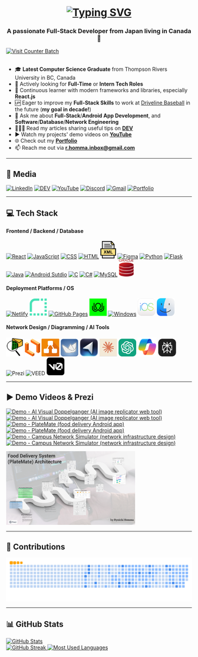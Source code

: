 <!-- INTRO -->
<h1 align="center">
  <a href="https://git.io/typing-svg">
    <img src="https://readme-typing-svg.demolab.com?font=Fira+Code&weight=500&size=35&duration=2000&pause=750&color=187FFF&center=true&vCenter=true&random=false&width=1000&height=70&lines=Hi+There!%F0%9F%91%8B%F0%9F%8F%BB+I'm+Ryoichi+Homma%E2%9A%BE;Your+Future+Favorite+Full-Stack+Developer%F0%9F%91%A8%F0%9F%8F%BB%E2%80%8D%F0%9F%92%BB" alt="Typing SVG" />
  </a>
</h1>

<!-- SUB INTRO -->
<h3 align="center">A passionate Full-Stack Developer from Japan living in Canada🍁</h3>
<a href="https://visitcount.itsvg.in">
  <img src="https://visitcount.itsvg.in/api?id=Ryo-samurai6340&label=Profile%20Views&color=1&icon=5&pretty=true" alt="Visit Counter Batch" />
</a>
<br/><br/>

- 🎓 **Latest Computer Science Graduate** from Thompson Rivers University in BC, Canada
- 💼 Actively looking for **Full-Time** or **Intern Tech Roles**
- 🌱 Continuous learner with modern frameworks and libraries, especially **React.js**
- 🆙 Eager to improve my **Full-Stack Skills** to work at [Driveline Baseball](https://www.drivelinebaseball.com/) in the future (**my goal in decade!**)
- 💬 Ask me about **Full-Stack**/**Android App Development**, and **Software**/**Database**/**Network Engineering**
- 👨🏻‍💻 Read my articles sharing useful tips on **[DEV](https://dev.to/ryoichihomma)**
- ▶️ Watch my projects' demo videos on **[YouTube](https://www.youtube.com/@rh.project_gallery)**
- 🌐 Check out my **[Portfolio](https://ryoichihomma.me/)**
- 📫 Reach me out via **r.homma.inbox@gmail.com**

<hr/>

<!-- MEDIA -->
## 🔗 Media
[![LinkedIn](https://img.shields.io/badge/LinkedIn-0077B5?style=for-the-badge&logo=linkedin&logoColor=white)](https://www.linkedin.com/in/ryoichihomma-jp-ca/)
[![DEV](https://img.shields.io/badge/dev.to-0A0A0A?style=for-the-badge&logo=devdotto&logoColor=white)](https://dev.to/ryoichihomma)
[![YouTube](https://img.shields.io/badge/YouTube-FF0000?style=for-the-badge&logo=youtube&logoColor=white)](https://www.youtube.com/@rh.project_gallery)
[![Discord](https://img.shields.io/badge/Discord-5865F2?style=for-the-badge&logo=discord&logoColor=white)](https://discord.com/users/1233363421207199827/)
[![Gmail](https://img.shields.io/badge/Gmail-D14836?style=for-the-badge&logo=gmail&logoColor=white)](mailto:r.homma.inbox@gmail.com)
[![Portfolio](https://img.shields.io/badge/Portfolio-255E63?style=for-the-badge&logo=About.me&logoColor=white)](https://ryoichihomma.me/)

<hr/>

<!-- TECK STACK -->
## 💻 Tech Stack
#### Frontend / Backend / Database
[![React](https://skillicons.dev/icons?i=react)](https://skillicons.dev)
[![JavaScript](https://skillicons.dev/icons?i=js)](https://skillicons.dev)
[![CSS](https://skillicons.dev/icons?i=css)](https://skillicons.dev)
[![HTML](https://skillicons.dev/icons?i=html)](https://skillicons.dev)
<img alt="XML" width="42px" src="https://github.com/Ryo-samurai6340/Ryo-samurai6340/blob/main/img/xml.png">
[![Figma](https://skillicons.dev/icons?i=figma)](https://skillicons.dev)
[![Python](https://skillicons.dev/icons?i=python)](https://skillicons.dev)
[![Flask](https://skillicons.dev/icons?i=flask)](https://skillicons.dev)
[![Java](https://skillicons.dev/icons?i=java)](https://skillicons.dev)
[![Android Sutdio](https://skillicons.dev/icons?i=androidstudio)](https://skillicons.dev)
[![C](https://skillicons.dev/icons?i=c)](https://skillicons.dev)
[![C#](https://skillicons.dev/icons?i=cs)](https://skillicons.dev)
[![MySQL](https://skillicons.dev/icons?i=mysql)](https://skillicons.dev)
<img alt="Oracle SQL" width="40px" src="https://github.com/Ryo-samurai6340/Ryo-samurai6340/blob/main/img/oracle.svg">

#### Deployment Platforms / OS
[![Netlify](https://skillicons.dev/icons?i=netlify)](https://skillicons.dev)
<img alt="Render" width="48px" src="https://github.com/Ryo-samurai6340/Ryo-samurai6340/blob/main/img/render.png">
[![GitHub Pages](https://skillicons.dev/icons?i=github)](https://skillicons.dev)
<img alt="Zeet" width="47px" src="https://github.com/Ryo-samurai6340/Ryo-samurai6340/blob/main/img/zeet.png">
[![Windows](https://skillicons.dev/icons?i=windows)](https://skillicons.dev)
<img alt="iOS" width="48px" src="https://github.com/Ryo-samurai6340/Ryo-samurai6340/blob/main/img/ios.png">
<img alt="macOS" width="48px" src="https://github.com/Ryo-samurai6340/Ryo-samurai6340/blob/main/img/macOS.png">

#### Network Design / Diagramming / AI Tools
<div align="left">
  <img alt="Cisco Packet Tracer" width="47px" src="https://github.com/Ryo-samurai6340/Ryo-samurai6340/blob/main/img/cisco.png">
  <img alt="Lucidchart" width="41px" src="https://github.com/Ryo-samurai6340/Ryo-samurai6340/blob/main/img/lucidchart.png">
  <img alt="draw.io" width="48px" src="https://github.com/Ryo-samurai6340/Ryo-samurai6340/blob/main/img/draw-io.png">
  <img alt="ArgoUML" width="48px" src="https://github.com/Ryo-samurai6340/Ryo-samurai6340/blob/main/img/argouml.png">
  <img alt="Cursor" width="49px" src="https://github.com/Ryo-samurai6340/Ryo-samurai6340/blob/main/img/cursor.png">
  <img alt="Claude" width="48px" src="https://github.com/Ryo-samurai6340/Ryo-samurai6340/blob/main/img/claude.png">
  <img alt="ChatGPT" width="48px" src="https://github.com/Ryo-samurai6340/Ryo-samurai6340/blob/main/img/chatgpt.png">
  <img alt="Copilot" width="52px" src="https://github.com/Ryo-samurai6340/Ryo-samurai6340/blob/main/img/copilot.png">
  <img alt="Perplexity" width="48px" src="https://github.com/Ryo-samurai6340/Ryo-samurai6340/blob/main/img/perplexity.png">
  <img alt="Prezi" width="48px" src="https://github.com/Ryo-samurai6340/Ryo-samurai6340/blob/main/img/prezi.png">
  <img alt="VEED" width="48px" src="https://github.com/Ryo-samurai6340/Ryo-samurai6340/blob/main/img/veed.png">
  <img alt="v0" width="48px" src="https://github.com/Ryo-samurai6340/Ryo-samurai6340/blob/main/img/v0.png">
</div>
  
<!-- 
<div align="left">
  <h4>Frontend / Backend / Database</h4>
  <img alt="React" width="40px" src="https://github.com/Ryo-samurai6340/Ryo-samurai6340/blob/main/img/react.png">
  <img alt="Javascript" width="35px" src="https://github.com/Ryo-samurai6340/Ryo-samurai6340/blob/main/img/js.png">
  <img alt="CSS" width="32px" src="https://github.com/Ryo-samurai6340/Ryo-samurai6340/blob/main/img/css.png">
  <img alt="HTML" width="32px" src="https://github.com/Ryo-samurai6340/Ryo-samurai6340/blob/main/img/html.png">
  <img alt="XML" width="32px" src="https://github.com/Ryo-samurai6340/Ryo-samurai6340/blob/main/img/xml.png">
  <img alt="Figma" width="35px" src="https://github.com/Ryo-samurai6340/Ryo-samurai6340/blob/main/img/figma.png">
  <img alt="Python" width="35px" src="https://github.com/Ryo-samurai6340/Ryo-samurai6340/blob/main/img/python.png">
  <img alt="Flask" width="40px" src="https://github.com/Ryo-samurai6340/Ryo-samurai6340/blob/main/img/flask.png">
  <img alt="Java" width="31px" src="https://github.com/Ryo-samurai6340/Ryo-samurai6340/blob/main/img/java.png">
  <img alt="Android Studio" width="36px" src="https://github.com/Ryo-samurai6340/Ryo-samurai6340/blob/main/img/android-studio.png">
  <img alt="C" width="31px" src="https://github.com/Ryo-samurai6340/Ryo-samurai6340/blob/main/img/c.png">
  <img alt="C#" width="31px" src="https://github.com/Ryo-samurai6340/Ryo-samurai6340/blob/main/img/cSharp.png">
  <img alt="MySQL" width="36px" src="https://github.com/Ryo-samurai6340/Ryo-samurai6340/blob/main/img/mySQL.png">
  <img alt="Oracle SQL" width="32px" src="https://github.com/Ryo-samurai6340/Ryo-samurai6340/blob/main/img/oracle.svg">

  <h4>Deployment Platforms / OS</h4>
  <img alt="Netlify" width="37px" src="https://github.com/Ryo-samurai6340/Ryo-samurai6340/blob/main/img/netlify.svg">
  <img alt="Render" width="35px" src="https://github.com/Ryo-samurai6340/Ryo-samurai6340/blob/main/img/render.png">
  <img alt="GitHub" width="35px" src="https://github.com/Ryo-samurai6340/Ryo-samurai6340/blob/main/img/github.png">
  <img alt="Zeet" width="35px" src="https://github.com/Ryo-samurai6340/Ryo-samurai6340/blob/main/img/zeet.png">
  <img alt="Windows" width="35px" src="https://github.com/Ryo-samurai6340/Ryo-samurai6340/blob/main/img/windows.png">
  <img alt="iOS" width="35px" src="https://github.com/Ryo-samurai6340/Ryo-samurai6340/blob/main/img/ios.png">
  <img alt="macOS" width="35px" src="https://github.com/Ryo-samurai6340/Ryo-samurai6340/blob/main/img/macOS.png">

  <h4>Network Design / Diagramming / AI Tools</h4>
  <img alt="cisco packet tracer" width="35px" src="https://github.com/Ryo-samurai6340/Ryo-samurai6340/blob/main/img/cisco.png">
  <img alt="lucidchart" width="30px" src="https://github.com/Ryo-samurai6340/Ryo-samurai6340/blob/main/img/lucidchart.png">
  <img alt="draw.io" width="35px" src="https://github.com/Ryo-samurai6340/Ryo-samurai6340/blob/main/img/draw-io.png">
  <img alt="argoUML" width="35px" src="https://github.com/Ryo-samurai6340/Ryo-samurai6340/blob/main/img/argouml.png">
  <img alt="Cursor" width="35px" src="https://github.com/Ryo-samurai6340/Ryo-samurai6340/blob/main/img/cursor.png">
  <img alt="Claude" width="35px" src="https://github.com/Ryo-samurai6340/Ryo-samurai6340/blob/main/img/claude.png">
  <img alt="ChatGPT" width="35px" src="https://github.com/Ryo-samurai6340/Ryo-samurai6340/blob/main/img/chatgpt.png">
  <img alt="Copilot" width="37px" src="https://github.com/Ryo-samurai6340/Ryo-samurai6340/blob/main/img/copilot.png">
  <img alt="Perplexity" width="35px" src="https://github.com/Ryo-samurai6340/Ryo-samurai6340/blob/main/img/perplexity.png">
  <img alt="Prezi" width="35px" src="https://github.com/Ryo-samurai6340/Ryo-samurai6340/blob/main/img/prezi.png">
  <img alt="VEED" width="35px" src="https://github.com/Ryo-samurai6340/Ryo-samurai6340/blob/main/img/veed.png">
  <img alt="v0" width="35px" src="https://github.com/Ryo-samurai6340/Ryo-samurai6340/blob/main/img/v0.png">
</div>
-->

<hr/>

<!-- YOUTUBE -->
## ▶️ Demo Videos & Prezi
<!-- BEGIN YOUTUBE-CARDS -->
[![Demo - AI Visual Doppelganger (AI image replicator web tool)](https://ytcards.demolab.com/?id=VT6eddrVVOA&title=Demo+-+AI+Visual+Doppelganger+%28AI+image+replicator+web+tool%29&lang=en&timestamp=1715155400&background_color=%23bdd2f2&title_color=%2324292f&stats_color=%2357606a&max_title_lines=2&width=250&border_radius=5&duration=200 "Demo - AI Visual Doppelganger (AI image replicator web tool)")](https://www.youtube.com/watch?v=VT6eddrVVOA#gh-dark-mode-only)[![Demo - AI Visual Doppelganger (AI image replicator web tool)](https://ytcards.demolab.com/?id=VT6eddrVVOA&title=Demo+-+AI+Visual+Doppelganger+%28AI+image+replicator+web+tool%29&lang=en&timestamp=1715155400&background_color=%230d1117&title_color=%23ffffff&stats_color=%23dedede&max_title_lines=2&width=250&border_radius=5&duration=200 "Demo - AI Visual Doppelganger (AI image replicator web tool)")](https://www.youtube.com/watch?v=VT6eddrVVOA#gh-light-mode-only)
[![Demo - PlateMate (food delivery Android app)](https://ytcards.demolab.com/?id=N_yUfrnbgWI&title=Demo+-+PlateMate+%28food+delivery+Android+app%29&lang=en&timestamp=1715155396&background_color=%23bdd2f2&title_color=%2324292f&stats_color=%2357606a&max_title_lines=2&width=250&border_radius=5&duration=244 "Demo - PlateMate (food delivery Android app)")](https://www.youtube.com/watch?v=N_yUfrnbgWI#gh-dark-mode-only)[![Demo - PlateMate (food delivery Android app)](https://ytcards.demolab.com/?id=N_yUfrnbgWI&title=Demo+-+PlateMate+%28food+delivery+Android+app%29&lang=en&timestamp=1715155396&background_color=%230d1117&title_color=%23ffffff&stats_color=%23dedede&max_title_lines=2&width=250&border_radius=5&duration=244 "Demo - PlateMate (food delivery Android app)")](https://www.youtube.com/watch?v=N_yUfrnbgWI#gh-light-mode-only)
[![Demo - Campus Network Simulator (network infrastructure design)](https://ytcards.demolab.com/?id=ayVUSVRPLqE&title=Demo+-+Campus+Network+Simulator+%28network+infrastructure+design%29&lang=en&timestamp=1715155393&background_color=%23bdd2f2&title_color=%2324292f&stats_color=%2357606a&max_title_lines=2&width=250&border_radius=5&duration=403 "Demo - Campus Network Simulator (network infrastructure design)")](https://www.youtube.com/watch?v=ayVUSVRPLqE#gh-dark-mode-only)[![Demo - Campus Network Simulator (network infrastructure design)](https://ytcards.demolab.com/?id=ayVUSVRPLqE&title=Demo+-+Campus+Network+Simulator+%28network+infrastructure+design%29&lang=en&timestamp=1715155393&background_color=%230d1117&title_color=%23ffffff&stats_color=%23dedede&max_title_lines=2&width=250&border_radius=5&duration=403 "Demo - Campus Network Simulator (network infrastructure design)")](https://www.youtube.com/watch?v=ayVUSVRPLqE#gh-light-mode-only)
<!-- END YOUTUBE-CARDS -->

  <a href="https://prezi.com/view/kiFUg0jNey3zD5mN1ctl/">
    <img src="https://github.com/Ryo-samurai6340/Ryo-samurai6340/blob/main/img/PlateMateArchitecture.png" alt="PlateMate Architecture" width="350px" height="200px">
  </a>
</div>

<hr/>

<!-- CONTRIBUTIONS -->
## 🐍 Contributions
<picture>
  <source media="(prefers-color-scheme: dark)" srcset="https://raw.githubusercontent.com/Ryo-samurai6340/Ryo-samurai6340/output/github-contribution-grid-snake-dark.svg">
  <source media="(prefers-color-scheme: light)" srcset="https://raw.githubusercontent.com/Ryo-samurai6340/Ryo-samurai6340/output/github-contribution-grid-snake.gif">
  <img alt="Contribution Animation" src="https://raw.githubusercontent.com/Ryo-samurai6340/Ryo-samurai6340/output/github-contribution-grid-snake.gif">
</picture>

<hr/>

<!-- STATS -->
## 📊 GitHub Stats
<a href="https://github.com/anuraghazra/github-readme-stats">
  <!--   <img alt="GitHub Stats" src="https://github-readme-stats.vercel.app/api?username=Ryo-samurai6340&show_icons=true&theme=holi&rank_icon=github"> -->
  <img alt="GitHub Stats" src="https://github-readme-stats.vercel.app/api?username=Ryo-samurai6340&show_icons=true&theme=holi&rank_icon=github&hide=stars,contribs">
</a>
<br>
<a href="https://git.io/streak-stats">
  <img alt="GitHub Streak" src="https://streak-stats.demolab.com?user=Ryo-samurai6340&theme=holi-theme&date_format=j%20M%5B%20Y%5D&dates=local&timezone=America/Vancouver">
</a>
<a href="https://github.com/anuraghazra/github-readme-stats">
  <img alt="Most Used Languages" src="https://github-readme-stats.vercel.app/api/top-langs/?username=Ryo-samurai6340&layout=compact&theme=holi&langs_count=20">
</a>
<!-- <a href="https://github.com/vn7n24fzkq/github-profile-summary-cards">
  <img alt="GitHub Summary" src="https://raw.githubusercontent.com/Ryo-samurai6340/Ryo-samurai6340/main/profile-summary-card-output/prussian/0-profile-details.svg">
  <img alt="GitHub Commits" src="https://raw.githubusercontent.com/Ryo-samurai6340/Ryo-samurai6340/main/profile-summary-card-output/prussian/4-productive-time.svg">
  <img alt="GitHub Summary" src="https://raw.githubusercontent.com/Ryo-samurai6340/Ryo-samurai6340/main/profile-summary-card-output/rose_pine/0-profile-details.svg">
  <img alt="GitHub Commits" src="https://raw.githubusercontent.com/Ryo-samurai6340/Ryo-samurai6340/main/profile-summary-card-output/rose_pine/4-productive-time.svg">
  <img alt="GitHub Summary" src="https://raw.githubusercontent.com/Ryo-samurai6340/Ryo-samurai6340/main/profile-summary-card-output/nord_bright/0-profile-details.svg">
  <img alt="GitHub Commits" src="https://raw.githubusercontent.com/Ryo-samurai6340/Ryo-samurai6340/main/profile-summary-card-output/nord_bright/4-productive-time.svg">
</a> -->
